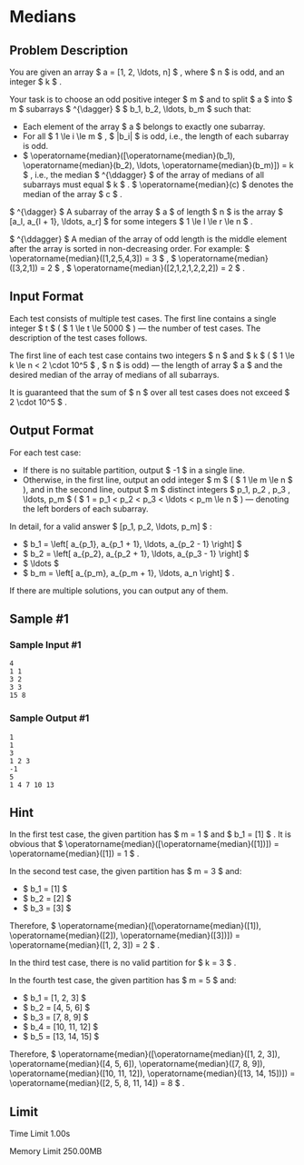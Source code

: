 # Medians

## Problem Description

You are given an array $ a = [1, 2, \ldots, n] $ , where $ n $ is odd, and an integer $ k $ .

Your task is to choose an odd positive integer $ m $ and to split $ a $ into $ m $ subarrays $ ^{\dagger} $ $ b_1, b_2, \ldots, b_m $ such that:

- Each element of the array $ a $ belongs to exactly one subarray.
- For all $ 1 \le i \le m $ , $ |b_i| $ is odd, i.e., the length of each subarray is odd.
- $ \operatorname{median}([\operatorname{median}(b_1), \operatorname{median}(b_2), \ldots, \operatorname{median}(b_m)]) = k $ , i.e., the median $ ^{\ddagger} $ of the array of medians of all subarrays must equal $ k $ . $ \operatorname{median}(c) $ denotes the median of the array $ c $ .

 $ ^{\dagger} $ A subarray of the array $ a $ of length $ n $ is the array $ [a_l, a_{l + 1}, \ldots, a_r] $ for some integers $ 1 \le l \le r \le n $ .

 $ ^{\ddagger} $ A median of the array of odd length is the middle element after the array is sorted in non-decreasing order. For example: $ \operatorname{median}([1,2,5,4,3]) = 3 $ , $ \operatorname{median}([3,2,1]) = 2 $ , $ \operatorname{median}([2,1,2,1,2,2,2]) = 2 $ .

## Input Format

Each test consists of multiple test cases. The first line contains a single integer $ t $ ( $ 1 \le t \le 5000 $ ) — the number of test cases. The description of the test cases follows.

The first line of each test case contains two integers $ n $ and $ k $ ( $ 1 \le k \le n < 2 \cdot 10^5 $ , $ n $ is odd) — the length of array $ a $ and the desired median of the array of medians of all subarrays.

It is guaranteed that the sum of $ n $ over all test cases does not exceed $ 2 \cdot 10^5 $ .

## Output Format

For each test case:

- If there is no suitable partition, output $ -1 $ in a single line.
- Otherwise, in the first line, output an odd integer $ m $ ( $ 1 \le m \le n $ ), and in the second line, output $ m $ distinct integers $ p_1, p_2 , p_3 , \ldots, p_m $ ( $ 1 = p_1 < p_2 < p_3 < \ldots < p_m \le n $ ) — denoting the left borders of each subarray.

In detail, for a valid answer $ [p_1, p_2, \ldots, p_m] $ :

- $ b_1 = \left[ a_{p_1}, a_{p_1 + 1}, \ldots, a_{p_2 - 1} \right] $
- $ b_2 = \left[ a_{p_2}, a_{p_2 + 1}, \ldots, a_{p_3 - 1} \right] $
- $ \ldots $
- $ b_m = \left[ a_{p_m}, a_{p_m + 1}, \ldots, a_n \right] $ .

If there are multiple solutions, you can output any of them.

## Sample #1

### Sample Input #1

```
4
1 1
3 2
3 3
15 8
```

### Sample Output #1

```
1
1
3
1 2 3
-1
5
1 4 7 10 13
```

## Hint

In the first test case, the given partition has $ m = 1 $ and $ b_1 = [1] $ . It is obvious that $ \operatorname{median}([\operatorname{median}([1])]) = \operatorname{median}([1]) = 1 $ .

In the second test case, the given partition has $ m = 3 $ and:

- $ b_1 = [1] $
- $ b_2 = [2] $
- $ b_3 = [3] $

Therefore, $ \operatorname{median}([\operatorname{median}([1]), \operatorname{median}([2]), \operatorname{median}([3])]) = \operatorname{median}([1, 2, 3]) = 2 $ .

In the third test case, there is no valid partition for $ k = 3 $ .

In the fourth test case, the given partition has $ m = 5 $ and:

- $ b_1 = [1, 2, 3] $
- $ b_2 = [4, 5, 6] $
- $ b_3 = [7, 8, 9] $
- $ b_4 = [10, 11, 12] $
- $ b_5 = [13, 14, 15] $

Therefore, $ \operatorname{median}([\operatorname{median}([1, 2, 3]), \operatorname{median}([4, 5, 6]), \operatorname{median}([7, 8, 9]), \operatorname{median}([10, 11, 12]), \operatorname{median}([13, 14, 15])]) = \operatorname{median}([2, 5, 8, 11, 14]) = 8 $ .

## Limit



Time Limit
1.00s

Memory Limit
250.00MB